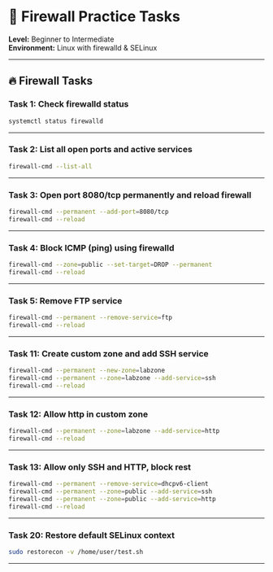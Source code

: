 # 🔐 Firewall Practice Tasks

**Level:** Beginner to Intermediate  
**Environment:** Linux with firewalld & SELinux

---

## 🔥 Firewall Tasks

### Task 1: Check firewalld status
```bash
systemctl status firewalld
```

---

### Task 2: List all open ports and active services
```bash
firewall-cmd --list-all
```

---

### Task 3: Open port 8080/tcp permanently and reload firewall
```bash
firewall-cmd --permanent --add-port=8080/tcp
firewall-cmd --reload
```

---

### Task 4: Block ICMP (ping) using firewalld
```bash
firewall-cmd --zone=public --set-target=DROP --permanent
firewall-cmd --reload
```

---

### Task 5: Remove FTP service
```bash
firewall-cmd --permanent --remove-service=ftp
firewall-cmd --reload
```

---

### Task 11: Create custom zone and add SSH service
```bash
firewall-cmd --permanent --new-zone=labzone
firewall-cmd --permanent --zone=labzone --add-service=ssh
firewall-cmd --reload
```

---

### Task 12: Allow http in custom zone
```bash
firewall-cmd --permanent --zone=labzone --add-service=http
firewall-cmd --reload
```

---

### Task 13: Allow only SSH and HTTP, block rest
```bash
firewall-cmd --permanent --remove-service=dhcpv6-client
firewall-cmd --permanent --zone=public --add-service=ssh
firewall-cmd --permanent --zone=public --add-service=http
firewall-cmd --reload
```
---


### Task 20: Restore default SELinux context
```bash
sudo restorecon -v /home/user/test.sh
```

---
